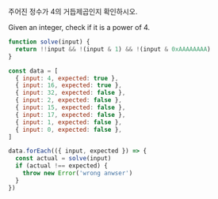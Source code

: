 주어진 정수가 4의 거듭제곱인지 확인하시오.

Given an integer, check if it is a power of 4.

```javascript
function solve(input) {
  return !!input && !(input & 1) && !(input & 0xAAAAAAAA)
}

const data = [
  { input: 4, expected: true },
  { input: 16, expected: true },
  { input: 32, expected: false },
  { input: 2, expected: false },
  { input: 15, expected: false },
  { input: 17, expected: false },
  { input: 1, expected: false },
  { input: 0, expected: false },
]

data.forEach(({ input, expected }) => {
  const actual = solve(input)
  if (actual !== expected) {
    throw new Error('wrong anwser')
  }
})
```
